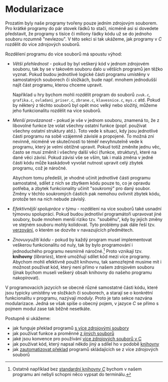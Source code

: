 # Modularizace
Prozatím byly naše programy tvořeny pouze jedním zdrojovým souborem. Pro krátké programy do pár
stovek řádků to stačí, nicméně asi si dovedete představit, že programy s tisíce či miliony řádky kódu
už se do jednoho souboru rozumně "nevlezou". V této sekci si tak ukážeme, jak programy v *C* rozdělit
do více zdrojových souborů.

Rozdělení programu do více souborů má spoustu výhod:
- *Větší přehlednost* - pokud by byl veškerý kód v jednom zdrojovém souboru, tak by se v takovém souboru
dalo u větších programů jen těžko vyznat. Pokud budou jednotlivé logické části programu umístěny
v samostatných souborech či složkách, bude např. mnohem jednodušší najít část programu, kterou chceme
upravit.

    Například u hry bychom mohli rozdělit program do souborů `zvuk.c`, `grafika.c`, `ovladani_priser.c`,
    `zbrane.c`, `klavesnice.c`, `mys.c` atd. Pokud by některý z těchto souborů byl opět moc velký
    nebo složitý, můžeme jeho funkcionalitu rozdělit na více souborů.

- *Menší provázanost* - pokud je vše v jednom souboru, znamená to, že z libovolné funkce lze volat
všechny ostatní funkce (popř. používat všechny ostatní struktury atd.). Toto vede k situaci, kdy jsou
jednotlivé části programu na sobě vzájemně závislé a propojené. To možná zní nevinně, nicméně ve
skutečnosti to téměř nevyhnutelně vede k programu, který je velmi obtížné upravit. Pokud totiž
změníte jednu věc, často se musí změnit i všechny další věci (funkce, struktury), které na dané věci
závisí. Pokud závisí vše se vším, tak i malá změna v jedné části kódu může kaskádově vyvolat nutnost
upravit celý zbytek programu, což je náročné.

    Abychom tomu předešli, je vhodné učinit jednotlivé části programu samostatné, sdílet z nich se
    zbytkem kódu pouze to, co je opravdu potřeba, a zbytek funkcionality učinit "soukromý" pro daný
    soubor. Změny v těchto soukromých částích pak nemohou ovlivnit zbytek kódu, protože ten na nich
    nebude závislý.
 
- *Efektivnější spolupráce v týmu* - rozdělení na více souborů také usnadní týmovou spolupráci.
Pokud budou jednotliví programátoři upravovat jiné soubory, bude mnohem menší riziko tzv. "souběhu",
kdy by jejich změny ve stejném souboru mohly kolidovat. Tyto problémy pak dále řeší tzv.
[verzování](https://cs.wikipedia.org/wiki/Verzov%C3%A1n%C3%AD), o kterém se dozvíte v navazujících
předmětech.

- *Znovuvyužití kódu* - pokud by každý program musel implementovat veškerou funkcionalitu od nuly,
tak by bylo programování i jednoduchého programu nesmírně náročné.[^1] Proto vznikají tzv. **knihovny**
(*libraries*), které umožňují sdílet kód mezi více programy. Abychom mohli efektivně použít knihovnu,
tak samozřejmě musíme mít i možnost používat kód, který není přímo v našem zdrojovém souboru (jinak
bychom museli veškerý obsah knihovny do našeho programu nakopírovat).

[^1]: Ostatně například bez [standardní knihovny *C*](../funkce/stdlib.md) bychom v našem programu
ani nebyli schopni něco vypsat do terminálu.

V programovacích jazycích se obecně různé samostatné části kódu, které jsou typicky umístěny ve
složkách či souborech, a starají se o konkrétní funkcionalitu v programu, nazývají *moduly*. Proto
je tato sekce nazvána modularizace. Jedná se však spíše o obecný pojem, v jazyce *C* se přímo s
pojmem modul zase tak běžně nesetkáte.

Postupně si ukážeme:
- jak funguje překlad programů [s více zdrojovými soubory](linker.md)
- jak používat funkce a proměnné [z jiných souborů](deklarace_vs_definice.md)
- jaké jsou konvence pro používání [více zdrojových souborů v C](hlavickove_soubory.md)
- jak používat kód, který napsal někdo jiný a sdílel ho v podobě [knihovny](knihovny.md)
- jak [zautomatizovat překlad](automatizace_prekladu.md) programů skládajících se z více zdrojových
souborů
